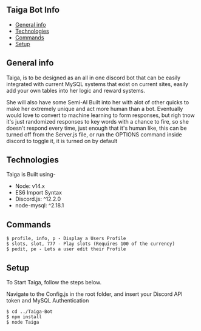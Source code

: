 ## Taiga Bot Info
* [General info](#general-info)
* [Technologies](#technologies)
* [Commands](#commands)
* [Setup](#setup)

## General info
Taiga, is to be designed as an all in one discord bot that can be easily integrated with current MySQL systems that exist on current sites, easily add your own tables into her logic and reward systems. 

She will also have some Semi-AI Built into her with alot of other quicks to make her extremely unique and act more human than a bot. 
Eventually would love to convert to machine learning to form responses, but righ tnow it's just randomized responses to key words with a chance to fire, so she doesn't respond every time, just enough that it's human like, this can be turned off from the Server.js file, or run the OPTIONS command inside discord to toggle it, it is turned on by default
	
## Technologies
Taiga is Built using-
* Node: v14.x
* ES6 Import Syntax
* Discord.js: ^12.2.0
* node-mysql: ^2.18.1

## Commands
```
$ profile, info, p - Display a Users Profile 
$ slots, slot, 777 - Play slots (Requires 100 of the currency)
$ pedit, pe - Lets a user edit their Profile
```
	
## Setup
To Start Taiga, follow the steps below.


Navigate to the Config.js in the root folder, and insert your Discord API token and MySQL Authentication

```
$ cd ../Taiga-Bot
$ npm install
$ node Taiga
```
